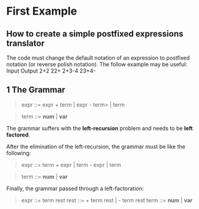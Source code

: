 First Example
=============

How to create a simple postfixed expressions translator
-------------------------------------------------------

The code must change the default notation of an expression to postfixed notation (or reverse polish notation). The follow example may be useful:
Input             Output
2+2               22+
2+3-4             23+4-


1 The Grammar
-----------
> expr ::= expr + term | expr -  term> | term

> term ::= **num** | **var**

The grammar suffers with the **left-recursion** problem and needs to be **left factored**.

After the elimination of the left-recursion, the grammar must be like the following:

> expr ::= term + expr | term - expr | term

> term ::= **num** | **var**

Finally, the grammar passed through a left-factoration:

> expr ::= term rest
> rest ::= + term rest | - term rest
> term ::= **num** | **var**
